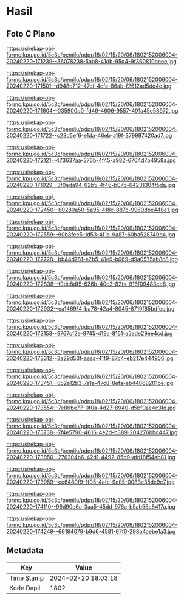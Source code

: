 # Hasil

## Foto C Plano

https://sirekap-obj-formc.kpu.go.id/5c3c/pemilu/pdpr/18/02/15/20/06/1802152006004-20240220-171239--36078238-5ab8-41db-95d4-9f360810beee.jpg

https://sirekap-obj-formc.kpu.go.id/5c3c/pemilu/pdpr/18/02/15/20/06/1802152006004-20240220-171501--d948e712-47cf-4cfe-86ab-f2612ad5dd4c.jpg

https://sirekap-obj-formc.kpu.go.id/5c3c/pemilu/pdpr/18/02/15/20/06/1802152006004-20240220-171604--035900d0-fd46-4606-9557-491a45e58972.jpg

https://sirekap-obj-formc.kpu.go.id/5c3c/pemilu/pdpr/18/02/15/20/06/1802152006004-20240220-171722--c23d5ef6-e1da-46eb-a19f-379997420ad7.jpg

https://sirekap-obj-formc.kpu.go.id/5c3c/pemilu/pdpr/18/02/15/20/06/1802152006004-20240220-172121--473637aa-376b-4f45-a982-6704d7b4958a.jpg

https://sirekap-obj-formc.kpu.go.id/5c3c/pemilu/pdpr/18/02/15/20/06/1802152006004-20240220-171929--3f0eda94-62b5-4f46-b07b-64231304f5da.jpg

https://sirekap-obj-formc.kpu.go.id/5c3c/pemilu/pdpr/18/02/15/20/06/1802152006004-20240220-172450--80280a50-5a95-418c-887c-9960dbe448e1.jpg

https://sirekap-obj-formc.kpu.go.id/5c3c/pemilu/pdpr/18/02/15/20/06/1802152006004-20240220-172559--90b8fee5-1d53-4f1c-9a87-60ba528740b4.jpg

https://sirekap-obj-formc.kpu.go.id/5c3c/pemilu/pdpr/18/02/15/20/06/1802152006004-20240220-172728--bb44d781-e2b5-41e9-b069-d9a0575ab8c8.jpg

https://sirekap-obj-formc.kpu.go.id/5c3c/pemilu/pdpr/18/02/15/20/06/1802152006004-20240220-172838--f9de8df5-626b-40c3-82fa-916f09483cb6.jpg

https://sirekap-obj-formc.kpu.go.id/5c3c/pemilu/pdpr/18/02/15/20/06/1802152006004-20240220-172932--ea146914-ba78-42a4-8045-8719f85bdfec.jpg

https://sirekap-obj-formc.kpu.go.id/5c3c/pemilu/pdpr/18/02/15/20/06/1802152006004-20240220-173153--9767cf2e-9745-419a-8151-a5ede29ee4cd.jpg

https://sirekap-obj-formc.kpu.go.id/5c3c/pemilu/pdpr/18/02/15/20/06/1802152006004-20240220-173312--3a29d53f-aaaa-41f9-87d4-eb217e444956.jpg

https://sirekap-obj-formc.kpu.go.id/5c3c/pemilu/pdpr/18/02/15/20/06/1802152006004-20240220-173451--852a12b3-7a1a-47c8-8efa-eb44868201be.jpg

https://sirekap-obj-formc.kpu.go.id/5c3c/pemilu/pdpr/18/02/15/20/06/1802152006004-20240220-173554--7e86be77-0f0a-4d27-8940-d5bf0ae4c3fd.jpg

https://sirekap-obj-formc.kpu.go.id/5c3c/pemilu/pdpr/18/02/15/20/06/1802152006004-20240220-173738--7f4e5790-4616-4e2d-b389-204276bbd447.jpg

https://sirekap-obj-formc.kpu.go.id/5c3c/pemilu/pdpr/18/02/15/20/06/1802152006004-20240220-173850--276204b6-42d1-4492-85d9-afd18f54ab81.jpg

https://sirekap-obj-formc.kpu.go.id/5c3c/pemilu/pdpr/18/02/15/20/06/1802152006004-20240220-173959--ec6480f9-1f05-4afe-9e05-0083e35dc9c7.jpg

https://sirekap-obj-formc.kpu.go.id/5c3c/pemilu/pdpr/18/02/15/20/06/1802152006004-20240220-174110--96d90e6a-3aa5-45dd-976a-b5ab56c8417a.jpg

https://sirekap-obj-formc.kpu.go.id/5c3c/pemilu/pdpr/18/02/15/20/06/1802152006004-20240220-174249--66184079-b9d6-4581-97f0-298a4aebe1a3.jpg


## Metadata

| Key        | Value               |
| ---------- | ------------------- |
| Time Stamp | 2024-02-20 18:03:18 |
| Kode Dapil | 1802                |



